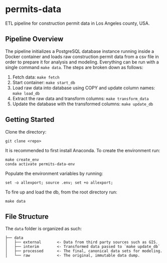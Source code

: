permits-data
==============================

ETL pipeline for construction permit data in Los Angeles county, USA.

## Pipeline Overview
The pipeline initializes a PostgreSQL database instance running inside a Docker container and loads raw construction permit data from a csv file in order to prepare it for analysis and modeling. Everything can be run with a single command `make data`. The steps are broken down as follows:

1) Fetch data: `make fetch`
2) Start container: `make start_db`
3) Load raw data into database using COPY and update column names: `make load_db`
4) Extract the raw data and transform columns: `make transform_data`
5) Update the database with the transformed columns: `make update_db`

## Getting Started
Clone the directory:
```
git clone <repo>
```
It is recommended to first install Anaconda. To create the environment run:
```
make create_env
conda activate permits-data-env
```
Populate the environment variables by running:
```
set -o allexport; source .env; set +o allexport;
```
To fire up and load the db, from the root directory run:
```
make data
```
## File Structure
The `data` folder is organized as such:

    ├── data
    │   ├── external       <- Data from third party sources such as GIS.
    │   ├── interim        <- Transformed data passed to `make update_db`
    │   ├── processed      <- The final, canonical data sets for modeling.
    │   └── raw            <- The original, immutable data dump. 